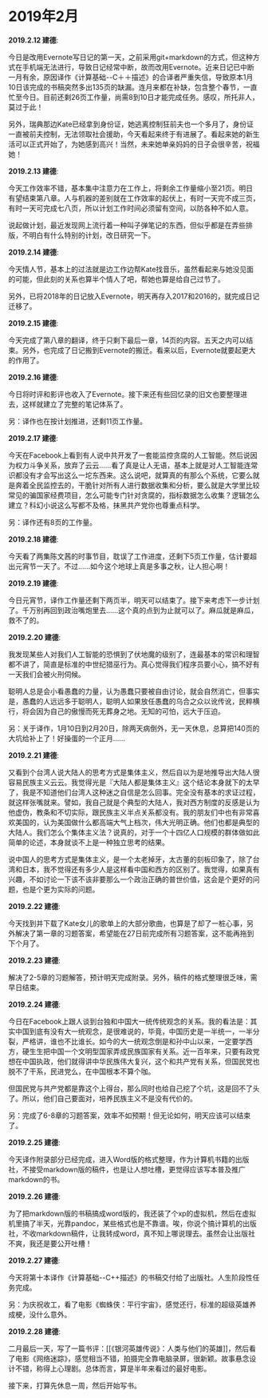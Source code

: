 # 2019年2月

**2019.2.12 建德**:

今日是改用Evernote写日记的第一天，之前采用git+markdown的方式，但这种方式在手机端无法进行，导致日记经常中断，故而改用Evernote。近来日记已中断一月有余，原因译作《计算基础--C＋＋描述》的合译者严重失信，导致原本1月10日该完成的书稿突然多出135页的缺漏。连月来都在补缺，包含整个春节，一直忙至今日。目前还剩26页工作量，尚需8到10日才能完成任务。感叹，所托非人，莫过于此！

另外，瑞典那边Kate已经拿到身份证，她逃离控制狂前夫也一个多月了，身份证一直被前夫控制，无法领取社会援助，今天看起来终于有进展了。看起来她的新生活可以正式开始了，为她感到高兴！当然，未来她单亲妈妈的日子会很辛苦，祝福她！

**2019.2.13 建德**:

今天工作效率不错，基本集中注意力在工作上，将剩余工作量缩小至21页。明日有望结束第八章。人与机器的差别就在工作效率的起伏上，有时一天完不成三页，有时一天可完成七八页，所以计划工作时间必须留有空间，以防各种不如人意。

说起做计划，最近发现网上流行着一种叫子弹笔记的东西，但似乎都是在弄些排版，不明白有什么特别的计划，改日研究一下。

**2019.2.14 建德**:

今天情人节，基本上的过法就是边工作边帮Kate找音乐，虽然看起来与她没见面的可能，但此刻的关系也算半个情人了吧，帮她也算是给自己过节了。

另外，已将2018年的日记放入Evernote，明天再存入2017和2016的，就完成日记迁移了。

**2019.2.15 建德**:

今天完成了第八章的翻译，终于只剩下最后一章，14页的内容。五天之内可以结束。另外，也完成了日记搬到Evernote的搬迁。看来以后，Evernote就要起更大的作用了。

**2019.2.16 建德**:

今日将时评和影评也收入了Evernote。接下来还有些回忆录的旧文也要整理进去，这样就建立了完整的笔记体系了。

另：译作也在按计划推进，还剩11页工作量。

**2019.2.17 建德**:

今天在Facebook上看到有人说中共开发了一套能监控贪腐的人工智能。然后说因为权力斗争关系，放弃了云云……看了真是让人无语，基本上就是对人工智能连常识都没有才会写出这么一坨东西来。这么说吧，就算真的有那么个系统，它要么就是奔着全民监控去的，干脆针对所有人进行数据收集和分析，要么就是大学里比较常见的骗国家经费项目，怎么可能专门针对贪腐的，指标数据怎么收集？逻辑怎么建立？科幻小说这么写都不及格，抹黑共产党你也尊重点科学。

另：译作还有8页的工作量。

**2019.2.18 建德**:

今天看了两集陈文茜的时事节目，耽误了工作进度，还剩下5页工作量，估计要超出元宵节一天了。不过……如今这个地球上真是多事之秋，让人担心啊！

**2019.2.19 建德**:

今日元宵节，译作工作量还剩下两页半，明天可以结束了。接下来考虑下一步计划了。千万别再回到政治嘴炮里去……这个真的点到为止就可以了。麻瓜就是麻瓜，救不了的。

**2019.2.20 建德**:

我发现某些人对我们人工智能的恐惧到了伏地魔的级别了，连最基本的常识和理智都不讲了，简直是标准的中世纪猎巫行为。真心觉得我们程序员要小心，搞不好有一天我们会被火刑伺候。

聪明人总是会小看愚蠢的力量，认为愚蠢只要被自由讨论，就会自然消亡，但事实是，愚蠢的人远远多于聪明人，聪明人如果放任愚蠢的乌合之众以讹传讹，民粹横行，将会因为自己的傲慢而死无葬身之地。无知的可怕，远大于压迫。

另：关于译作，1月10日到2月20日，除两天病倒外，无一天休息，总算把140页的大坑给补上了！好操蛋的一个正月……

**2019.2.21 建德**:

又看到个台湾人说大陆人的思考方式是集体主义，然后自以为是地推导出大陆人很容易民族主义云云。我觉得光是『大陆人都是集体主义』这个结论本身就下的太早了，我是不知道他们台湾人这种迷之自信是怎么回事。完全没有基本的求证过程，就这样张嘴就来。譬如，我自己就是个典型的大陆人，我对西方制度的反感是认为他虚伪，教条和不切实际，跟民族主义半点关系都没有。我的朋友们中也有非常喜欢美国的，认为美国做什么都高端大气上档次，伟大光明正确。他们也都是典型的大陆人。我们怎么个集体主义法？说真的，对于一个十四亿人口规模的群体做如此简单的论述，本身就谈不上是一种独立思考的结果。

说中国人的思考方式是集体主义，是一个太老掉牙，太古董的刻板印象了，除了台湾和日本，我不觉得还有多少人是这样看中国和西方的区别了。我觉得，如果真有兴趣，不如讨论一下该不该非要那么一个政治正确的普世价值，这会是个更好的问题，也是个更为实际的问题。

**2019.2.22 建德**:

今天找到并下载了Kate女儿的歌单上的大部分歌曲，也算是了却了一桩心事，另外解决了第一章的习题答案，希望能在27日前完成所有习题答案，这不能再拖到下个月了。

**2019.2.23 建德**:

解决了2-5章的习题解答，预计明天完成附录。另外，稿件的格式整理很乏味，需早日结束。

**2019.2.24 建德**:

今日在Facebook上跟人谈到台独和中国大一统传统观念的关系。我的看法是：其实中国到底有没有大一统观念，是很难说的，毕竟，中国历史是一半统一，一半分裂，严格讲，谁也不比谁长。如今的大一统观念倒是和孙中山以来，一定要学西方，硬生生把中国一个文明型国家弄成民族国家有关系。近一百年来，只要有政党想在中国执政，他们就得讲中华民族伟大复兴，这个和共产党有关系，但国民党也脱不了干系，民进党么，在中国根本不算个咖。

但国民党与共产党都是靠这个上得台，那么同时也给自己挖了个坑，这是回不了头了。所以，他们自己要面对，培养民族主义不是没有代价的。

另：完成了6-8章的习题答案，效率不如预期！但无论如何，明天应该可以结束了。

**2019.2.25 建德**:

今天译作附录部分已经完成，进入Word版的格式整理，作为计算机书籍的出版社，不接受markdown版的稿件，也是让人想吐槽，更觉得应该写本普及推广markdown的书。

**2019.2.26 建德**:

为了把markdown版的书稿搞成word版的，我还装了个xp的虚拟机，然后在虚拟机里搞了半天，光靠pandoc，某些格式也是不靠谱。唉，你说个搞计算机的出版社，不收markdown稿件，让我转成word，真不知上哪说理去。虽然会让出版社不爽，我还是要公开吐槽！

**2019.2.27 建德**:

今天将第十本译作《计算基础--C++描述》的书稿交付给了出版社。人生阶段性任务完成。

另：为庆祝收工，看了电影《蜘蛛侠：平行宇宙》，感觉还行，标准的超级英雄养成梗，没什么意外。

**2019.2.28 建德**:

二月最后一天，写了一篇书评：[[《银河英雄传说》：人类与他们的英雄]]，然后看了电影《网络迷踪》，感觉相当不错，拍摄完全靠电脑录屏，很新颖。故事悬念设计不错，称得上心理剧。总体而言，算是半年来看过的最好电影。

接下来，打算先休息一周，然后开始写书。
